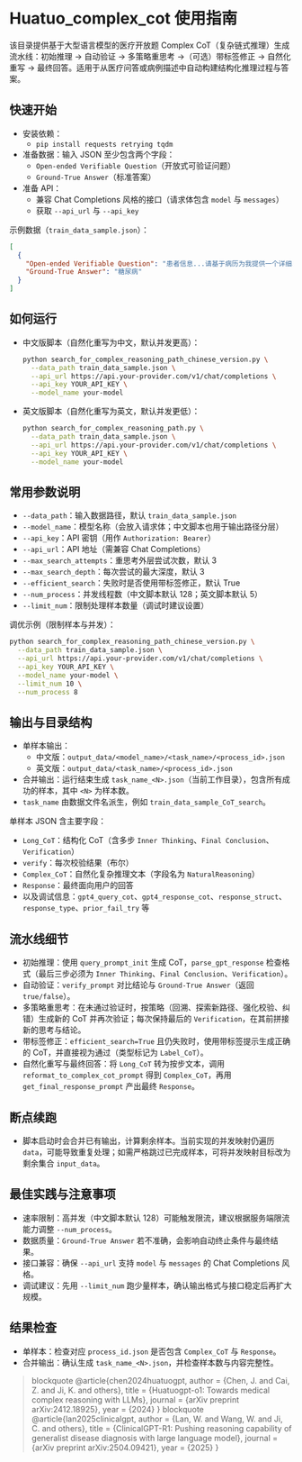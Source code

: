 # Huatuo_complex_cot 使用指南

该目录提供基于大型语言模型的医疗开放题 Complex CoT（复杂链式推理）生成流水线：初始推理 → 自动验证 → 多策略重思考 →（可选）带标签修正 → 自然化重写 → 最终回答。适用于从医疗问答或病例描述中自动构建结构化推理过程与答案。

## 快速开始
- 安装依赖：
  - `pip install requests retrying tqdm`
- 准备数据：输入 JSON 至少包含两个字段：
  - `Open-ended Verifiable Question`（开放式可验证问题）
  - `Ground-True Answer`（标准答案）
- 准备 API：
  - 兼容 Chat Completions 风格的接口（请求体包含 `model` 与 `messages`）
  - 获取 `--api_url` 与 `--api_key`

示例数据（`train_data_sample.json`）：
```json
[
  {
    "Open-ended Verifiable Question": "患者信息...请基于病历为我提供一个详细、全面的诊断分析，并给出诊断结果。",
    "Ground-True Answer": "糖尿病"
  }
]
```

## 如何运行
- 中文版脚本（自然化重写为中文，默认并发更高）：
  ```bash
  python search_for_complex_reasoning_path_chinese_version.py \
    --data_path train_data_sample.json \
    --api_url https://api.your-provider.com/v1/chat/completions \
    --api_key YOUR_API_KEY \
    --model_name your-model
  ```
- 英文版脚本（自然化重写为英文，默认并发更低）：
  ```bash
  python search_for_complex_reasoning_path.py \
    --data_path train_data_sample.json \
    --api_url https://api.your-provider.com/v1/chat/completions \
    --api_key YOUR_API_KEY \
    --model_name your-model
  ```

## 常用参数说明
- `--data_path`：输入数据路径，默认 `train_data_sample.json`
- `--model_name`：模型名称（会放入请求体；中文脚本也用于输出路径分层）
- `--api_key`：API 密钥（用作 `Authorization: Bearer`）
- `--api_url`：API 地址（需兼容 Chat Completions）
- `--max_search_attempts`：重思考外层尝试次数，默认 3
- `--max_search_depth`：每次尝试的最大深度，默认 3
- `--efficient_search`：失败时是否使用带标签修正，默认 True
- `--num_process`：并发线程数（中文脚本默认 128；英文脚本默认 5）
- `--limit_num`：限制处理样本数量（调试时建议设置）

调优示例（限制样本与并发）：
```bash
python search_for_complex_reasoning_path_chinese_version.py \
  --data_path train_data_sample.json \
  --api_url https://api.your-provider.com/v1/chat/completions \
  --api_key YOUR_API_KEY \
  --model_name your-model \
  --limit_num 10 \
  --num_process 8
```



## 输出与目录结构
- 单样本输出：
  - 中文版：`output_data/<model_name>/<task_name>/<process_id>.json`
  - 英文版：`output_data/<task_name>/<process_id>.json`
- 合并输出：运行结束生成 `task_name_<N>.json`（当前工作目录），包含所有成功的样本，其中 `<N>` 为样本数。
- `task_name` 由数据文件名派生，例如 `train_data_sample_CoT_search`。

单样本 JSON 含主要字段：
- `Long_CoT`：结构化 CoT（含多步 `Inner Thinking`、`Final Conclusion`、`Verification`）
- `verify`：每次校验结果（布尔）
- `Complex_CoT`：自然化复杂推理文本（字段名为 `NaturalReasoning`）
- `Response`：最终面向用户的回答
- 以及调试信息：`gpt4_query_cot`、`gpt4_response_cot`、`response_struct`、`response_type`、`prior_fail_try` 等

## 流水线细节
- 初始推理：使用 `query_prompt_init` 生成 CoT，`parse_gpt_response` 检查格式（最后三步必须为 `Inner Thinking`、`Final Conclusion`、`Verification`）。
- 自动验证：`verify_prompt` 对比结论与 `Ground-True Answer`（返回 `true/false`）。
- 多策略重思考：在未通过验证时，按策略（回溯、探索新路径、强化校验、纠错）生成新的 CoT 并再次验证；每次保持最后的 `Verification`，在其前拼接新的思考与结论。
- 带标签修正：`efficient_search=True` 且仍失败时，使用带标签提示生成正确的 CoT，并直接视为通过（类型标记为 `Label_CoT`）。
- 自然化重写与最终回答：将 `Long_CoT` 转为按步文本，调用 `reformat_to_complex_cot_prompt` 得到 `Complex_CoT`，再用 `get_final_response_prompt` 产出最终 `Response`。

## 断点续跑
- 脚本启动时会合并已有输出，计算剩余样本。当前实现的并发映射仍遍历 `data`，可能导致重复处理；如需严格跳过已完成样本，可将并发映射目标改为剩余集合 `input_data`。

## 最佳实践与注意事项
- 速率限制：高并发（中文脚本默认 128）可能触发限流，建议根据服务端限流能力调整 `--num_process`。
- 数据质量：`Ground-True Answer` 若不准确，会影响自动终止条件与最终结果。
- 接口兼容：确保 `--api_url` 支持 `model` 与 `messages` 的 Chat Completions 风格。
- 调试建议：先用 `--limit_num` 跑少量样本，确认输出格式与接口稳定后再扩大规模。

## 结果检查
- 单样本：检查对应 `process_id.json` 是否包含 `Complex_CoT` 与 `Response`。
- 合并输出：确认生成 `task_name_<N>.json`，并检查样本数与内容完整性。


> blockquote
@article{chen2024huatuogpt,
  author = {Chen, J. and Cai, Z. and Ji, K. and others},
  title = {Huatuogpt-o1: Towards medical complex reasoning with LLMs},
  journal = {arXiv preprint arXiv:2412.18925},
  year = {2024}
}
> blockquote
@article{lan2025clinicalgpt,
  author = {Lan, W. and Wang, W. and Ji, C. and others},
  title = {ClinicalGPT-R1: Pushing reasoning capability of generalist disease diagnosis with large language model},
  journal = {arXiv preprint arXiv:2504.09421},
  year = {2025}
}
